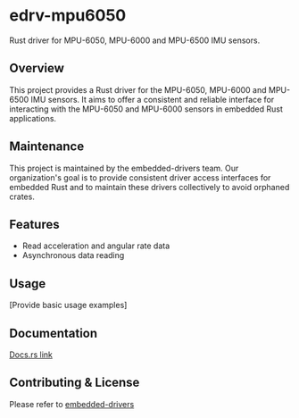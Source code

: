 # edrv-mpu6050

Rust driver for MPU-6050, MPU-6000 and MPU-6500 IMU sensors.

## Overview

This project provides a Rust driver for the MPU-6050, MPU-6000 and MPU-6500 IMU sensors. It aims to offer a consistent and reliable interface for interacting with the MPU-6050 and MPU-6000 sensors in embedded Rust applications.

## Maintenance

This project is maintained by the embedded-drivers team. Our organization's goal is to provide consistent driver access interfaces for embedded Rust and to maintain these drivers collectively to avoid orphaned crates.

## Features

- Read acceleration and angular rate data
- Asynchronous data reading

## Usage

[Provide basic usage examples]

## Documentation

[Docs.rs link](https://docs.rs/edrv-mpu6050/)

## Contributing & License

Please refer to [embedded-drivers](https://github.com/embedded-drivers/embedded-drivers)
